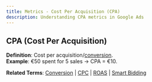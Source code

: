 ```yaml
---
title: Metrics - Cost Per Acquisition (CPA)
description: Understanding CPA metrics in Google Ads
---
```


## CPA (Cost Per Acquisition)
**Definition**: Cost per acquisition/[conversion](/metrics/conversion).  
**Example**: €50 spent for 5 sales → CPA = €10.

**Related Terms**: [Conversion](/metrics/conversion) | [CPC](/metrics/cpc) | [ROAS](/metrics/roas) | [Smart Bidding](/automation/smart-bidding)
